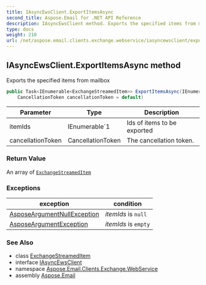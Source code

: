 ```yaml
---
title: IAsyncEwsClient.ExportItemsAsync
second_title: Aspose.Email for .NET API Reference
description: IAsyncEwsClient method. Exports the specified items from mailbox
type: docs
weight: 210
url: /net/aspose.email.clients.exchange.webservice/iasyncewsclient/exportitemsasync/
---
```

## IAsyncEwsClient.ExportItemsAsync method

Exports the specified items from mailbox

```csharp
public Task<IEnumerable<ExchangeStreamedItem>> ExportItemsAsync(IEnumerable<string> itemIds, 
    CancellationToken cancellationToken = default)
```

| Parameter | Type | Description |
| --- | --- | --- |
| itemIds | IEnumerable`1 | Ids of items to be exported |
| cancellationToken | CancellationToken | The cancellation token. |

### Return Value

An array of [`ExchangeStreamedItem`](../../exchangestreameditem/)

### Exceptions

| exception | condition |
| --- | --- |
| [AsposeArgumentNullException](../../../aspose.email/asposeargumentnullexception/) | *itemIds* is `null` |
| [AsposeArgumentException](../../../aspose.email/asposeargumentexception/) | *itemIds* is `empty` |

### See Also

* class [ExchangeStreamedItem](../../exchangestreameditem/)
* interface [IAsyncEwsClient](../)
* namespace [Aspose.Email.Clients.Exchange.WebService](../../iasyncewsclient/)
* assembly [Aspose.Email](../../../)


